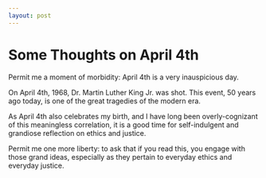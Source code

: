 ```yaml
---
layout: post
---
```


Some Thoughts on April 4th
===

Permit me a moment of morbidity: April 4th is a very inauspicious day.

On April 4th, 1968, Dr. Martin Luther King Jr. was shot.
This event, 50 years ago today, is one of the great tragedies of the modern
era.

As April 4th also celebrates my birth, and I have long been overly-cognizant
of this meaningless correlation, it is a good time for self-indulgent and
grandiose reflection on ethics and justice.

Permit me one more liberty: to ask that if you read this, you engage with those
grand ideas, especially as they pertain to everyday ethics and everyday
justice.
